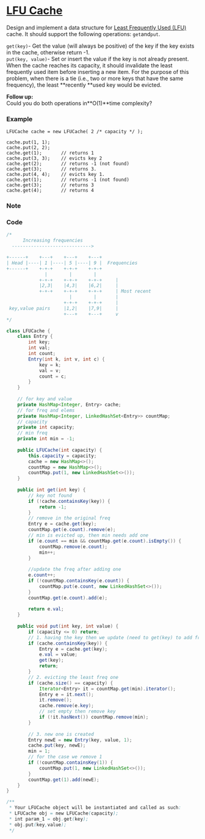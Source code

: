 # [LFU Cache](https://leetcode.com/problems/lfu-cache/description/)

Design and implement a data structure for [Least Frequently Used \(LFU\)](https://en.wikipedia.org/wiki/Least_frequently_used) cache. It should support the following operations: `get`and`put`.

`get(key)`- Get the value \(will always be positive\) of the key if the key exists in the cache, otherwise return -1.  
`put(key, value)`- Set or insert the value if the key is not already present. When the cache reaches its capacity, it should invalidate the least frequently used item before inserting a new item. For the purpose of this problem, when there is a tie \(i.e., two or more keys that have the same frequency\), the least **recently **used key would be evicted.

**Follow up:**  
Could you do both operations in**O\(1\)**time complexity?

### **Example**

```
LFUCache cache = new LFUCache( 2 /* capacity */ );

cache.put(1, 1);
cache.put(2, 2);
cache.get(1);       // returns 1
cache.put(3, 3);    // evicts key 2
cache.get(2);       // returns -1 (not found)
cache.get(3);       // returns 3.
cache.put(4, 4);    // evicts key 1.
cache.get(1);       // returns -1 (not found)
cache.get(3);       // returns 3
cache.get(4);       // returns 4
```

### Note



### Code

```java
/*
      Increasing frequencies
  ----------------------------->

+------+    +---+    +---+    +---+
| Head |----| 1 |----| 5 |----| 9 |  Frequencies
+------+    +-+-+    +-+-+    +-+-+
              |        |        |
            +-+-+    +-+-+    +-+-+     |
            |2,3|    |4,3|    |6,2|     |
            +-+-+    +-+-+    +-+-+     | Most recent 
                       |        |       |
                     +-+-+    +-+-+     |
 key,value pairs     |1,2|    |7,9|     |
                     +---+    +---+     v
*/

class LFUCache {
    class Entry {
        int key;
        int val;
        int count;
        Entry(int k, int v, int c) {
            key = k;
            val = v;
            count = c;
        }
    }
    
    // for key and value
    private HashMap<Integer, Entry> cache;
    // for freq and elems
    private HashMap<Integer, LinkedHashSet<Entry>> countMap;
    // capacity
    private int capacity;
    // min freq
    private int min = -1;
    
    public LFUCache(int capacity) {
        this.capacity = capacity;
        cache = new HashMap<>();
        countMap = new HashMap<>();
        countMap.put(1, new LinkedHashSet<>());
    }
    
    public int get(int key) {
        // key not found
        if (!cache.containsKey(key)) {
            return -1;
        }
        // remove in the original freq
        Entry e = cache.get(key);
        countMap.get(e.count).remove(e);
        // min is evicted up, then min needs add one
        if (e.count == min && countMap.get(e.count).isEmpty()) {
            countMap.remove(e.count);
            min++;
        }
        
        //update the freq after adding one
        e.count++;
        if (!countMap.containsKey(e.count)) {
            countMap.put(e.count, new LinkedHashSet<>());
        }
        countMap.get(e.count).add(e);
        
        return e.val;
    }
    
    public void put(int key, int value) {
        if (capacity <= 0) return;
        // 1. having the key then we update (need to get(key) to add freq)
        if (cache.containsKey(key)) {
            Entry e = cache.get(key);
            e.val = value;
            get(key);
            return;
        }
        // 2. evicting the least freq one
        if (cache.size() == capacity) {
            Iterator<Entry> it = countMap.get(min).iterator();
            Entry e = it.next();
            it.remove();
            cache.remove(e.key);
            // set empty then remove key
            if (!it.hasNext()) countMap.remove(min);
        }
        
        // 3. new one is created
        Entry newE = new Entry(key, value, 1);
        cache.put(key, newE);
        min = 1;
        // for the case we remove 1
        if (!countMap.containsKey(1)) {
            countMap.put(1, new LinkedHashSet<>());
        }
        countMap.get(1).add(newE);
    }
}

/**
 * Your LFUCache object will be instantiated and called as such:
 * LFUCache obj = new LFUCache(capacity);
 * int param_1 = obj.get(key);
 * obj.put(key,value);
 */
```



